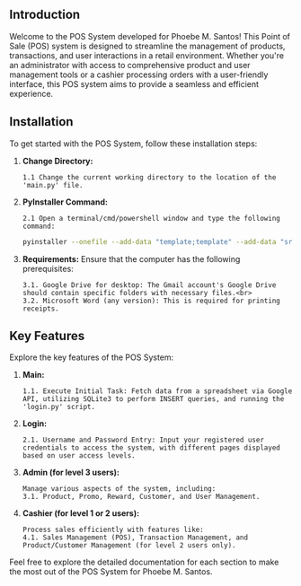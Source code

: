 ## Introduction

Welcome to the POS System developed for Phoebe M. Santos! This Point of Sale (POS) system is designed to streamline the management of products, transactions, and user interactions in a retail environment. Whether you're an administrator with access to comprehensive product and user management tools or a cashier processing orders with a user-friendly interface, this POS system aims to provide a seamless and efficient experience.

## Installation
To get started with the POS System, follow these installation steps:

1. **Change Directory:**<br>
   ```
   1.1 Change the current working directory to the location of the 'main.py' file.
   ```
2. **PyInstaller Command:**<br>
   ```
   2.1 Open a terminal/cmd/powershell window and type the following command:
   ```
     ```bash
     pyinstaller --onefile --add-data "template;template" --add-data "src;src" --noconsole --name=POS main.py
     ```

3. **Requirements:** Ensure that the computer has the following prerequisites:<br>
   ```
   3.1. Google Drive for desktop: The Gmail account's Google Drive should contain specific folders with necessary files.<br>
   3.2. Microsoft Word (any version): This is required for printing receipts.
   ```

## Key Features
Explore the key features of the POS System:

1. **Main:**<br>
   ```
   1.1. Execute Initial Task: Fetch data from a spreadsheet via Google API, utilizing SQLite3 to perform INSERT queries, and running the 'login.py' script.
   ```

2. **Login:**<br>
   ```
   2.1. Username and Password Entry: Input your registered user credentials to access the system, with different pages displayed based on user access levels.
   ```

3. **Admin (for level 3 users):**<br>
   ```
   Manage various aspects of the system, including:
   3.1. Product, Promo, Reward, Customer, and User Management.
   ```

4. **Cashier (for level 1 or 2 users):**<br>
   ```
   Process sales efficiently with features like:
   4.1. Sales Management (POS), Transaction Management, and Product/Customer Management (for level 2 users only).
   ```

Feel free to explore the detailed documentation for each section to make the most out of the POS System for Phoebe M. Santos.
